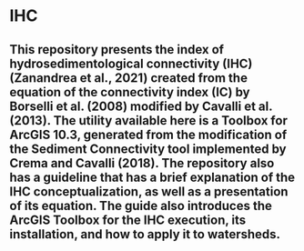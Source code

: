 # IHC
## This repository presents the index of hydrosedimentological connectivity (IHC) (Zanandrea et al., 2021) created from the equation of the connectivity index (IC) by Borselli et al. (2008) modified by Cavalli et al. (2013). The utility available here is a Toolbox for ArcGIS 10.3, generated from the modification of the Sediment Connectivity tool implemented by Crema and Cavalli (2018). The repository also has a guideline that has a brief explanation of the IHC conceptualization, as well as a presentation of its equation.  The guide also introduces the ArcGIS Toolbox for the IHC execution, its installation, and how to apply it to watersheds.
